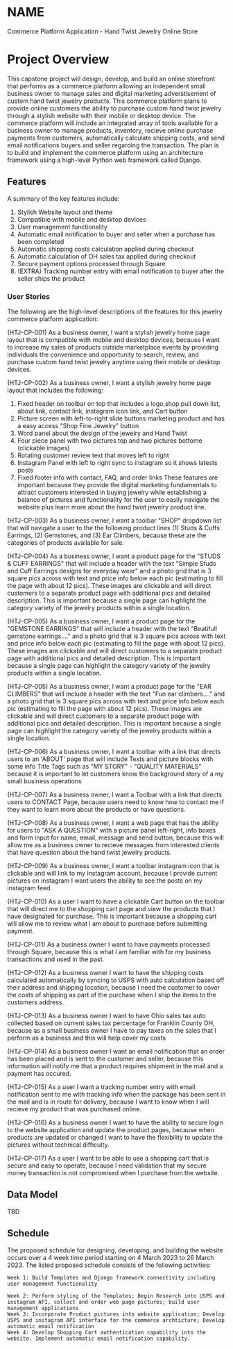 # NAME

Commerce Platform Application - Hand Twist Jewelry Online Store

# Project Overview

This capstone project will design, develop, and build an online storefront that performs as a commerce platform allowing an independent small business owner to manage sales and digital marketing adverstisement of custom hand twist jewelry products.  This commerce platform plans to provide online customers the ability to purchase custom hand twist jewelry through a stylish website with their mobile or desktop device.  The commerce platform will include an integrated array of tools available for a business owner to manage products, inventory, recieve online purchase payments from customers, automatically calculate shipping costs, and send email notifications buyers and seller regarding the transaction.  The plan is to build and implement the commerce platform using an architecture framework using a high-level Python web framework called Django.   

## Features

A summary of the key features include:
1. Stylish Website layout and theme
1. Compatible with mobile and desktop devices
1. User management functionality
1. Automatic email notification to buyer and seller when a purchase has been completed
1. Automatic shipping costs calculation applied during checkout
1. Automatic calculation of OH sales tax applied during checkout
1. Secure payment options processed through Square
1. (EXTRA) Tracking number entry with email notification to buyer after the seller ships the product


### User Stories

The following are the high-level descriptions of the features for this jewelry commerce platform application:

(HTJ-CP-001) As a business owner, I want a 
stylish jewelry home page layout that is compatible with mobile and desktop devices, because I want to increase my sales of products outside marketplace events by providing individuals the convenience and opportunity to search, review, and purchase custom hand twist jewelry anytime using their mobile or desktop devices.

(HTJ-CP-002) As a business owner, I want a stylish jewelry home page layout that includes the following: 
1. Fixed header on toolbar on top that includes a logo,shop pull down list, about link, contact link, instagram icon link, and Cart button
1. Picture screen with left-to-right slide buttons marketing product and has a easy access "Shop Fine Jewelry" button
1. Word panel about the design of the jewelry and Hand Twist
1. Four piece panel with two pictures top and two pictures bottome (clickable images)
1. Rotating customer review text that moves left to right
1. Instagram Panel with left to right sync to instagram so it shows latests posts
1. Fixed footer info with contact, FAQ, and order links
These features are important because they provide the digital marketing fundamentals to attract customers interested in buying jewelry while establishing a balance of pictures and functionality for the user to easily navigate the website plus learn more about the hand twist jewelry product line. 

(HTJ-CP-003) As a business owner, I want a toolbar "SHOP" dropdown list that will navigate a user to the the following product lines (1) Studs & Cuffs Earrings, (2) Gemstones, and (3) Ear Climbers, because these are the categories of products available for sale. 

(HTJ-CP-004) As a business owner, I want a product page for the "STUDS & CUFF EARRINGS" that will include a header with the text "Simple Studs and Cuff Earrings designs for everyday wear" and a photo grid that is 3 square pics across with text and price info below each pic (estimating to fill the page with about 12 pics).  These images are clickable and will direct customers to a separate product page with additional pics and detailed description.  This is important because a single page can highlight the category variety of the jewelry products within a single location. 

(HTJ-CP-005) As a business owner, I want a product page for the "GEMSTONE EARRINGS" that will include a header with the text "Beatifull gemstone earrings...." and a photo grid that is 3 square pics across with text and price info below each pic (estimating to fill the page with about 12 pics).  These images are clickable and will direct customers to a separate product page with additional pics and detailed description.  This is important because a single page can highlight the category variety of the jewelry products within a single location. 

(HTJ-CP-005) As a business owner, I want a product page for the "EAR CLIMBERS" that will include a header with the text "Fun ear climbers...." and a photo grid that is 3 square pics across with text and price info below each pic (estimating to fill the page with about 12 pics).  These images are clickable and will direct customers to a separate product page with additional pics and detailed description.  This is important because a single page can highlight the category variety of the jewelry products within a single location. 

(HTJ-CP-006) As a business owner, I want a toolbar with a link that directs users to an 'ABOUT' page that will include Texts and picture blocks with some info Title Tags such as "MY STORY" - "QUALITY MATERIALS" because it is important to let customers know the background story of a my small business operations

(HTJ-CP-007) As a business owner, I want a Toolbar with a link that directs users to CONTACT Page, because users need to know how to contact me if they want to learn more about the products or have questions. 

(HTJ-CP-008) As a business owner, I want a web page that has the ability for users to "ASK A QUESTION" with a picture panel left-right, info boxes and form input for name, email, message and send button, because this will allow me as a business owner to recieve messages from interested clients that have question about the hand twist jewelry products. 

(HTJ-CP-009) As a business owner, I want a toolbar instagram icon that is clickable and will link to my instagram account, because I provide current pictures on instagram I want users the ability to see the posts on my instagram feed. 

(HTJ-CP-010) As a user I want to have a clickable Cart button on the toolbar that will direct me to the shopping cart page and view the products that I have designated for purchase.  This is important because a shopping cart will allow me to review what I am about to purchase before submitting payment. 

(HTJ-CP-011) As a business owner I want to have payments processed through Square, because this is what I am familiar with for my business transactions and used in the past. 

(HTJ-CP-012) As a business owner I want to have the shipping costs calculated automatically by syncing to USPS with auto calculation based off their address and shipping location, because I need the customer to cover the costs of shipping as part of the purchase when I ship the items to the customers address. 

(HTJ-CP-013) As a business owner I want to have Ohio sales tax auto collected based on current sales tax percentage for Franklin County OH, because as a small business owner I have to pay taxes on the sales that I perform as a business and this will help cover my costs

(HTJ-CP-014) As a business owner I want an email notification that an order has been placed and is sent to the customer and seller, because this information will notify me that a product requires shipment in the mail and a payment has occured. 

(HTJ-CP-015) As a user I want a tracking number entry with email notification sent to me with tracking info when the package has been sent in the mail and is in route for delivery, because I want to know when I will recieve my product that was purchased online.

(HTJ-CP-016) As a business owner I want to have the ability to secure login to the website application and update the product pages, because when products are updated or changed I want to have the flexibility to update the pictures without technical difficulty. 

(HTJ-CP-017) As a user I want to be able to use a shopping cart that is secure and easy to operate, because I need validation that my secure money transaction is not compromised when I purchase from the website. 

## Data Model

TBD

## Schedule

The proposed schedule for designing, developing, and building the website occurs over a 4 week time period starting on 4 March 2023 to 26 March 2023.  The listed proposed schedule consists of the following activities:

    Week 1: Build Templates and Django framework connectivity including user management functionality

    Week 2: Perform styling of the Templates; Begin Research into USPS and instagram API, collect and order web page pictures; build user management applications
    Week 3: Incorporate Product pictures into website application; Develop USPS and instagram API interface for the commerce archticture; Develop automatic email notification
    Week 4: Develop Shopping Cart authentication capability into the website. Implement automatic email notification capability. 



